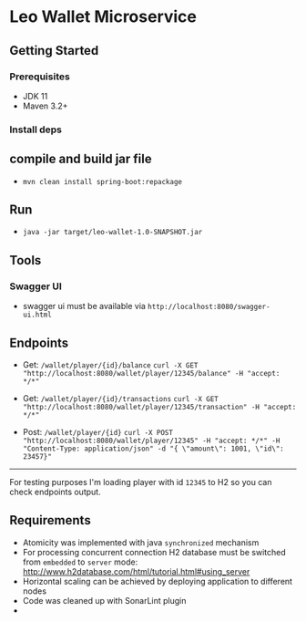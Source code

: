 # Leo Wallet Microservice

## Getting Started  
  
### Prerequisites  
  
- JDK 11  
- Maven 3.2+   
  
### Install deps  
  
## compile and build jar file  
  
- `mvn clean install spring-boot:repackage`  
  
## Run  
  
- `java -jar target/leo-wallet-1.0-SNAPSHOT.jar`

## Tools  
  
### Swagger UI  
  
- swagger ui must be available via `http://localhost:8080/swagger-ui.html`  
  
## Endpoints

- Get:  `/wallet/player/{id}/balance`
`curl -X GET "http://localhost:8080/wallet/player/12345/balance" -H "accept: */*"`

- Get:  `/wallet/player/{id}/transactions`
`curl -X GET "http://localhost:8080/wallet/player/12345/transaction" -H "accept: */*"`

- Post: `/wallet/player/{id}` 
`curl -X POST "http://localhost:8080/wallet/player/12345" -H "accept: */*" -H "Content-Type: application/json" -d "{ \"amount\": 1001, \"id\": 23457}"`
-----------------------------------------------------------------------------------------------

For testing purposes I'm loading player with id `12345` to H2 so you can check endpoints output.

## Requirements 
- Atomicity was implemented with java `synchronized` mechanism
- For processing concurrent connection H2 database must be switched from `embedded` to `server` mode: http://www.h2database.com/html/tutorial.html#using_server
- Horizontal scaling can be achieved by deploying application to different nodes
- Code was cleaned up with SonarLint plugin
- 
